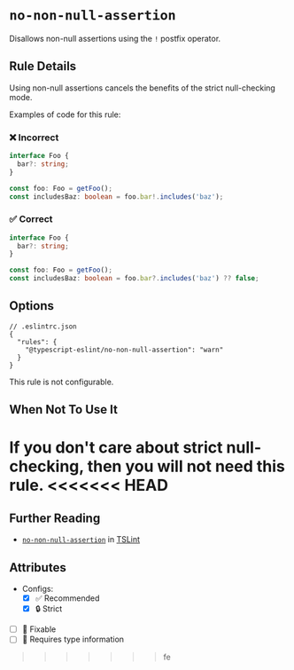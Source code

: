 # `no-non-null-assertion`

Disallows non-null assertions using the `!` postfix operator.

## Rule Details

Using non-null assertions cancels the benefits of the strict null-checking mode.

Examples of code for this rule:

<!--tabs-->

### ❌ Incorrect

```ts
interface Foo {
  bar?: string;
}

const foo: Foo = getFoo();
const includesBaz: boolean = foo.bar!.includes('baz');
```

### ✅ Correct

```ts
interface Foo {
  bar?: string;
}

const foo: Foo = getFoo();
const includesBaz: boolean = foo.bar?.includes('baz') ?? false;
```

## Options

```jsonc
// .eslintrc.json
{
  "rules": {
    "@typescript-eslint/no-non-null-assertion": "warn"
  }
}
```

This rule is not configurable.

## When Not To Use It

If you don't care about strict null-checking, then you will not need this rule.
<<<<<<< HEAD
=======

## Further Reading

- [`no-non-null-assertion`](https://palantir.github.io/tslint/rules/no-non-null-assertion/) in [TSLint](https://palantir.github.io/tslint/)

## Attributes

- Configs:
  - [x] ✅ Recommended
  - [x] 🔒 Strict
- [ ] 🔧 Fixable
- [ ] 💭 Requires type information
>>>>>>> fe
